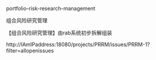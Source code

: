 
portfolio-risk-research-management

组合风险研究管理

【组合风险研究管理】由rab系统初步拆解组装

http://IAmIPaddress:18080/projects/PRRM/issues/PRRM-1?filter=allopenissues
